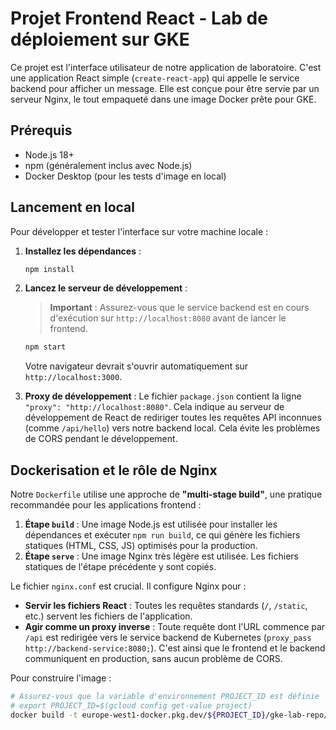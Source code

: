 # Projet Frontend React - Lab de déploiement sur GKE

Ce projet est l'interface utilisateur de notre application de laboratoire. C'est une application React simple (`create-react-app`) qui appelle le service backend pour afficher un message. Elle est conçue pour être servie par un serveur Nginx, le tout empaqueté dans une image Docker prête pour GKE.

## Prérequis

*   Node.js 18+
*   npm (généralement inclus avec Node.js)
*   Docker Desktop (pour les tests d'image en local)

## Lancement en local

Pour développer et tester l'interface sur votre machine locale :

1.  **Installez les dépendances** :
    ```bash
    npm install
    ```

2.  **Lancez le serveur de développement** :
    > **Important** : Assurez-vous que le service backend est en cours d'exécution sur `http://localhost:8080` avant de lancer le frontend.
    ```bash
    npm start
    ```
    Votre navigateur devrait s'ouvrir automatiquement sur `http://localhost:3000`.

3.  **Proxy de développement** :
    Le fichier `package.json` contient la ligne `"proxy": "http://localhost:8080"`. Cela indique au serveur de développement de React de rediriger toutes les requêtes API inconnues (comme `/api/hello`) vers notre backend local. Cela évite les problèmes de CORS pendant le développement.

## Dockerisation et le rôle de Nginx

Notre `Dockerfile` utilise une approche de **"multi-stage build"**, une pratique recommandée pour les applications frontend :
1.  **Étape `build`** : Une image Node.js est utilisée pour installer les dépendances et exécuter `npm run build`, ce qui génère les fichiers statiques (HTML, CSS, JS) optimisés pour la production.
2.  **Étape `serve`** : Une image Nginx très légère est utilisée. Les fichiers statiques de l'étape précédente y sont copiés.

Le fichier `nginx.conf` est crucial. Il configure Nginx pour :
*   **Servir les fichiers React** : Toutes les requêtes standards (`/`, `/static`, etc.) servent les fichiers de l'application.
*   **Agir comme un proxy inverse** : Toute requête dont l'URL commence par `/api` est redirigée vers le service backend de Kubernetes (`proxy_pass http://backend-service:8080;`). C'est ainsi que le frontend et le backend communiquent en production, sans aucun problème de CORS.

Pour construire l'image :
```bash
# Assurez-vous que la variable d'environnement PROJECT_ID est définie
# export PROJECT_ID=$(gcloud config get-value project)
docker build -t europe-west1-docker.pkg.dev/${PROJECT_ID}/gke-lab-repo/frontend:v1 .